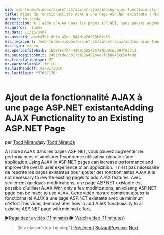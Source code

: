 ```yaml
---
uid: web-forms/videos/aspnet-35/aspnet-ajax/adding-ajax-functionality-to-an-existing-aspnet-page
title: Ajout de fonctionnalités AJAX à une Page ASP.NET existante | Microsoft Docs
author: tmiranda
description: À l’aide d’AJAX dans les pages ASP.NET, vous pouvez augmenter les performances et améliorer l’expérience utilisateur globale d’une application. Il n’est pas nécessaire de réécrire les pages existantes...
ms.author: riande
ms.date: 11/15/2007
ms.assetid: a4eb03b2-8efa-42ea-848d-b26918b80c33
msc.legacyurl: /web-forms/videos/aspnet-35/aspnet-ajax/adding-ajax-functionality-to-an-existing-aspnet-page
msc.type: video
ms.openlocfilehash: 1b69fecfb444300db2545b782bb9c63d97f93c12
ms.sourcegitcommit: 24b1f6decbb17bb22a45166e5fdb0845c65af498
ms.translationtype: MT
ms.contentlocale: fr-FR
ms.lasthandoff: 03/01/2019
ms.locfileid: "57037176"
---
```

<a name="adding-ajax-functionality-to-an-existing-aspnet-page"></a><span data-ttu-id="e9610-104">Ajout de la fonctionnalité AJAX à une page ASP.NET existante</span><span class="sxs-lookup"><span data-stu-id="e9610-104">Adding AJAX Functionality to an Existing ASP.NET Page</span></span>
====================
<span data-ttu-id="e9610-105">par [Todd Miranda](https://github.com/tmiranda)</span><span class="sxs-lookup"><span data-stu-id="e9610-105">by [Todd Miranda](https://github.com/tmiranda)</span></span>

<span data-ttu-id="e9610-106">À l’aide d’AJAX dans les pages ASP.NET, vous pouvez augmenter les performances et améliorer l’expérience utilisateur globale d’une application.</span><span class="sxs-lookup"><span data-stu-id="e9610-106">Using AJAX in ASP.NET pages can increase performance and improve the overall user experience of an application.</span></span> <span data-ttu-id="e9610-107">Il n’est pas nécessaire de réécrire les pages existantes pour ajouter des fonctionnalités AJAX.</span><span class="sxs-lookup"><span data-stu-id="e9610-107">It is not necessary to rewrite existing pages to add AJAX features.</span></span> <span data-ttu-id="e9610-108">Avec seulement quelques modifications, une page ASP.NET existante est possible d’utiliser AJAX.</span><span class="sxs-lookup"><span data-stu-id="e9610-108">With only a few modifications, an existing ASP.NET page can be made to use AJAX.</span></span> <span data-ttu-id="e9610-109">Cette vidéo montre comment ajouter la fonctionnalité AJAX à une page ASP.NET existante avec un minimum d’effort.</span><span class="sxs-lookup"><span data-stu-id="e9610-109">This video demonstrates how to add AJAX functionality to an existing ASP.NET page with minimal effort.</span></span>

[<span data-ttu-id="e9610-110">&#9654;Regardez la vidéo (11 minutes)</span><span class="sxs-lookup"><span data-stu-id="e9610-110">&#9654; Watch video (11 minutes)</span></span>](https://channel9.msdn.com/Blogs/ASP-NET-Site-Videos/adding-ajax-functionality-to-an-existing-aspnet-page)

> [!div class="step-by-step"]
> <span data-ttu-id="e9610-111">[Précédent](aspnet-ajax-support-in-visual-studio-2008.md)
> [Suivant](creating-and-using-an-ajax-enabled-web-service-in-a-web-site.md)</span><span class="sxs-lookup"><span data-stu-id="e9610-111">[Previous](aspnet-ajax-support-in-visual-studio-2008.md)
[Next](creating-and-using-an-ajax-enabled-web-service-in-a-web-site.md)</span></span>

